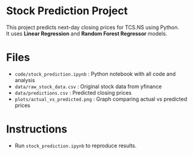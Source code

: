 # Stock Prediction Project

This project predicts next-day closing prices for TCS.NS using Python.  
It uses **Linear Regression** and **Random Forest Regressor** models.  

# Files
- `code/stock_prediction.ipynb` : Python notebook with all code and analysis  
- `data/raw_stock_data.csv` : Original stock data from yfinance  
- `data/predictions.csv` : Predicted closing prices  
- `plots/actual_vs_predicted.png` : Graph comparing actual vs predicted prices  

# Instructions
- Run `stock_prediction.ipynb` to reproduce results.
